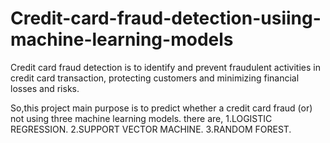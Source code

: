 # Credit-card-fraud-detection-usiing-machine-learning-models
Credit card fraud detection is to identify and prevent fraudulent activities in credit card transaction, protecting customers and minimizing financial losses and risks.


So,this project main purpose is to predict whether a credit card fraud (or) not using three machine learning models. there are, 1.LOGISTIC REGRESSION. 2.SUPPORT VECTOR MACHINE. 3.RANDOM FOREST.
